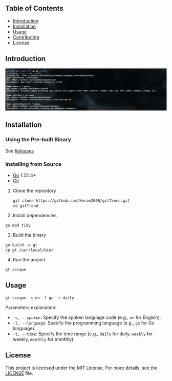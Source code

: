 ## Table of Contents

- [Introduction](#introduction)
- [Installation](#installation)
- [Usage](#usage)
- [Contributing](#contributing)
- [License](#license)

## Introduction

![gt](https://raw.githubusercontent.com/Xeron2000/gitTrend/main/gt.png)

## Installation

### Using the Pre-built Binary

See [Releases](https://github.com/Xeron2000/gitTrend/releases)

### Installing from Source

- [Go](https://golang.org/dl/) 1.22.4+
- [Git](https://git-scm.com/downloads)

1. Clone the repository

   ```
   git clone https://github.com/Xeron2000/gitTrend.git
   cd gitTrend
   ```

2. Install dependencies

```
go mod tidy
```

3.  Build the binary

```
go build -o gt
cp gt /usr/local/bin/
```
4.  Run the project

```
gt scrape
```

## Usage

```
gt scrape -s en -l go -t daily
```

Parameters explanation:

- `-s, --spoken`: Specify the spoken language code (e.g., `en` for English).
- `-l, --language`: Specify the programming language (e.g., `go` for Go language).
- `-t, --time`: Specify the time range (e.g., `daily` for daily, `weekly` for weekly, `monthly` for monthly).

## License

This project is licensed under the MIT License. For more details, see the [LICENSE](LICENSE) file.
